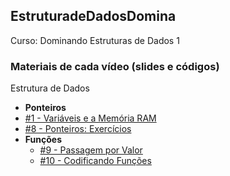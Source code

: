 ## EstruturadeDadosDomina
 Curso: Dominando Estruturas de Dados 1
 ### Materiais de cada vídeo (slides e códigos)
 Estrutura de Dados
 - **Ponteiros**
  - [#1 - Variáveis e a Memória RAM](https://github.com/GersonESantos/EstruturadeDadosDomina/blob/main/variaveis-e-memoria/codes/variaveis-e-memoria.c)
  - [#8 - Ponteiros: Exercícios](https://github.com/GersonESantos/EstruturadeDadosDomina/tree/main/ponteiro/codes)
- **Funções**
  - [#9 - Passagem por Valor](https://github.com/GersonESantos/EstruturadeDadosDomina/blob/main/fun%C3%A7oes/passagem-por-valor.c)
   - [#10 - Codificando Funções](https://github.com/xavecoding/dominando-estruturas-de-dados-1/tree/main/funcoes)
